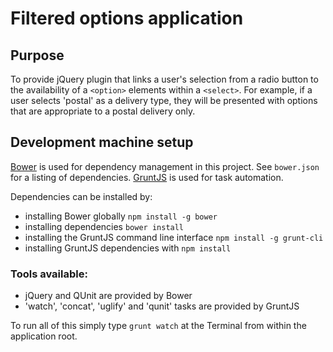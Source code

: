 # Filtered options application

## Purpose

To provide jQuery plugin that links a user's selection from a radio
button to the availability of a `<option>` elements within a `<select>`.
For example, if a user selects 'postal' as a delivery type, they will be
presented with options that are appropriate to a postal delivery only.

## Development machine setup

[Bower](https://bower.io) is used for dependency management in this project. See `bower.json` for a listing of dependencies. [GruntJS](http://gruntjs.com/) is used for task automation.

Dependencies can be installed by:

* installing Bower globally `npm install -g bower`
* installing dependencies `bower install`
* installing the GruntJS command line interface `npm install -g
  grunt-cli`
* installing GruntJS dependencies with `npm install`

### Tools available:

* jQuery and QUnit are provided by Bower
* 'watch', 'concat', 'uglify' and 'qunit' tasks are provided by GruntJS

To run all of this simply type `grunt watch` at the Terminal from within
the application root.

